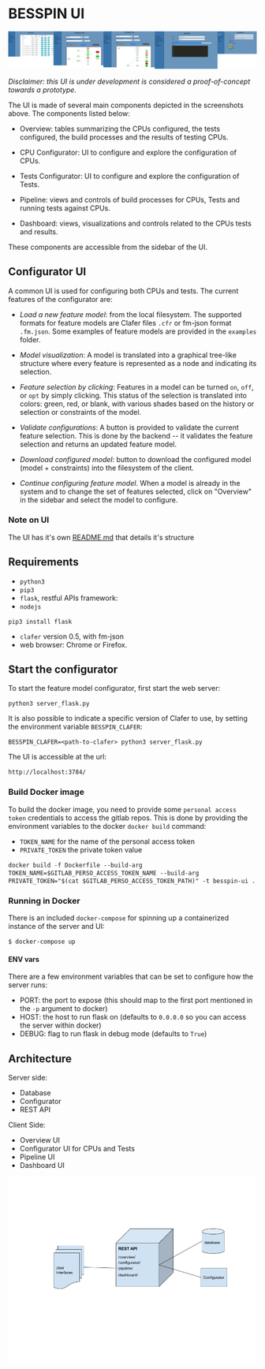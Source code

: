 # BESSPIN UI

![alt text](images/screenshot_UI.png "Screenshot UI")

*Disclaimer: this UI is under development is considered a
 proof-of-concept towards a prototype.*

The UI is made of several main components depicted in the screenshots
above. The components listed below:

- Overview: tables summarizing the CPUs configured, the tests
  configured, the build processes and the results of testing CPUs.

- CPU Configurator: UI to configure and explore the configuration of
  CPUs.

- Tests Configurator: UI to configure and explore the configuration of
  Tests.

- Pipeline: views and controls of build processes for CPUs, Tests
  and running tests against CPUs.

- Dashboard: views, visualizations and controls related to the CPUs
  tests and results.

These components are accessible from the sidebar of the UI.

## Configurator UI

A common UI is used for configuring both CPUs and tests. The current
features of the configurator are:

- *Load a new feature model*: from the local filesystem. The supported
  formats for feature models are Clafer files `.cfr` or fm-json format
  `.fm.json`. Some examples of feature models are provided in the
  `examples` folder.

- *Model visualization*: A model is translated into a graphical
   tree-like structure where every feature is represented as a node
   and indicating its selection.

- *Feature selection by clicking*: Features in a model can be turned
  `on`, `off`, or `opt` by simply clicking.  This status of the
  selection is translated into colors: green, red, or blank, with
  various shades based on the history or selection or constraints of
  the model.

- *Validate configurations*: A button is provided to validate the
  current feature selection. This is done by the backend -- it
  validates the feature selection and returns an updated feature model.

- *Download configured model*: button to download the configured model
  (model + constraints) into the filesystem of the client.


- *Continue configuring feature model*. When a model is already in the
   system and to change the set of features selected, click on
   "Overview" in the sidebar and select the model to configure.

### Note on UI

The UI has it's own [README.md](./client/README.md) that details it's structure

## Requirements

- `python3`
- `pip3`
- `flask`, restful APIs framework:
- `nodejs`
```
pip3 install flask
```
- `clafer` version 0.5, with fm-json
- web browser: Chrome or Firefox.

## Start the configurator

To start the feature model configurator, first start the web server:
```
python3 server_flask.py
```

It is also possible to indicate a specific version of Clafer to use, by
setting the environment variable `BESSPIN_CLAFER`:

```
BESSPIN_CLAFER=<path-to-clafer> python3 server_flask.py
```

The UI is accessible at the url:
```
http://localhost:3784/
```

### Build Docker image

To build the docker image, you need to provide some `personal access
token` credentials to access the gitlab repos. This is done by
providing the environment variables to the docker `docker build`
command:

- `TOKEN_NAME` for the name of the personal access token
- `PRIVATE_TOKEN` the private token value

```
docker build -f Dockerfile --build-arg TOKEN_NAME=$GITLAB_PERSO_ACCESS_TOKEN_NAME --build-arg PRIVATE_TOKEN="$(cat $GITLAB_PERSO_ACCESS_TOKEN_PATH)" -t besspin-ui .
```

### Running in Docker

There is an included `docker-compose` for spinning up a containerized instance of the server and UI:

```
$ docker-compose up
```

#### ENV vars

There are a few environment variables that can be set to configure how the server runs:

 * PORT: the port to expose (this should map to the first port mentioned in the `-p` argument to docker)
 * HOST: the host to run flask on (defaults to `0.0.0.0` so you can access the server within docker)
 * DEBUG: flag to run flask in debug mode (defaults to `True`)

## Architecture

Server side:

- Database
- Configurator
- REST API

Client Side:
- Overview UI
- Configurator UI for CPUs and Tests
- Pipeline UI
- Dashboard UI

![alt text](images/BESSPIN-UI-architecture.png "BESSPIN UI Architecture")
